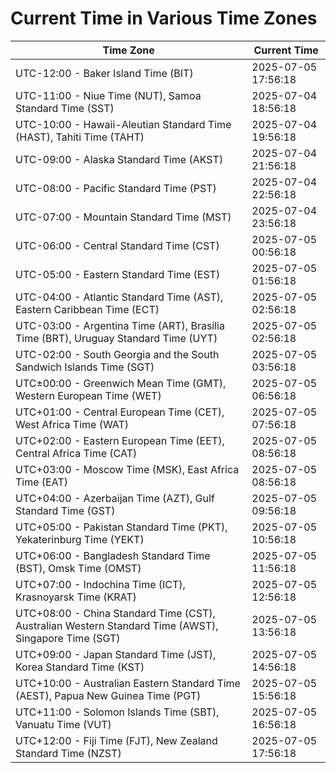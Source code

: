 # Current Time in Various Time Zones

| Time Zone | Current Time |
|-----------|--------------|
| UTC-12:00 - Baker Island Time (BIT) | 2025-07-05 17:56:18 |
| UTC-11:00 - Niue Time (NUT), Samoa Standard Time (SST) | 2025-07-04 18:56:18 |
| UTC-10:00 - Hawaii-Aleutian Standard Time (HAST), Tahiti Time (TAHT) | 2025-07-04 19:56:18 |
| UTC-09:00 - Alaska Standard Time (AKST) | 2025-07-04 21:56:18 |
| UTC-08:00 - Pacific Standard Time (PST) | 2025-07-04 22:56:18 |
| UTC-07:00 - Mountain Standard Time (MST) | 2025-07-04 23:56:18 |
| UTC-06:00 - Central Standard Time (CST) | 2025-07-05 00:56:18 |
| UTC-05:00 - Eastern Standard Time (EST) | 2025-07-05 01:56:18 |
| UTC-04:00 - Atlantic Standard Time (AST), Eastern Caribbean Time (ECT) | 2025-07-05 02:56:18 |
| UTC-03:00 - Argentina Time (ART), Brasília Time (BRT), Uruguay Standard Time (UYT) | 2025-07-05 02:56:18 |
| UTC-02:00 - South Georgia and the South Sandwich Islands Time (SGT) | 2025-07-05 03:56:18 |
| UTC±00:00 - Greenwich Mean Time (GMT), Western European Time (WET) | 2025-07-05 06:56:18 |
| UTC+01:00 - Central European Time (CET), West Africa Time (WAT) | 2025-07-05 07:56:18 |
| UTC+02:00 - Eastern European Time (EET), Central Africa Time (CAT) | 2025-07-05 08:56:18 |
| UTC+03:00 - Moscow Time (MSK), East Africa Time (EAT) | 2025-07-05 08:56:18 |
| UTC+04:00 - Azerbaijan Time (AZT), Gulf Standard Time (GST) | 2025-07-05 09:56:18 |
| UTC+05:00 - Pakistan Standard Time (PKT), Yekaterinburg Time (YEKT) | 2025-07-05 10:56:18 |
| UTC+06:00 - Bangladesh Standard Time (BST), Omsk Time (OMST) | 2025-07-05 11:56:18 |
| UTC+07:00 - Indochina Time (ICT), Krasnoyarsk Time (KRAT) | 2025-07-05 12:56:18 |
| UTC+08:00 - China Standard Time (CST), Australian Western Standard Time (AWST), Singapore Time (SGT) | 2025-07-05 13:56:18 |
| UTC+09:00 - Japan Standard Time (JST), Korea Standard Time (KST) | 2025-07-05 14:56:18 |
| UTC+10:00 - Australian Eastern Standard Time (AEST), Papua New Guinea Time (PGT) | 2025-07-05 15:56:18 |
| UTC+11:00 - Solomon Islands Time (SBT), Vanuatu Time (VUT) | 2025-07-05 16:56:18 |
| UTC+12:00 - Fiji Time (FJT), New Zealand Standard Time (NZST) | 2025-07-05 17:56:18 |
